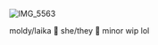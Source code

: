 ![IMG_5563](https://github.com/user-attachments/assets/e196e67c-bff1-447f-a25f-36f913f32735)

moldy/laika 🌸 she/they 🌸 minor
wip lol
